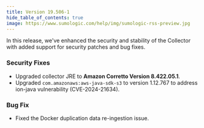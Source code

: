 ```yaml
---
title: Version 19.506-1
hide_table_of_contents: true
image: https://www.sumologic.com/help/img/sumologic-rss-preview.jpg
---
```


In this release, we've enhanced the security and stability of the Collector with added support for security patches and bug fixes.

### Security Fixes

- Upgraded collector JRE to **Amazon Corretto Version 8.422.05.1**.
- Upgraded `com.amazonaws:aws-java-sdk-s3` to version 1.12.767 to address ion-java vulnerability (CVE-2024-21634).

### Bug Fix

- Fixed the Docker duplication data re-ingestion issue.

